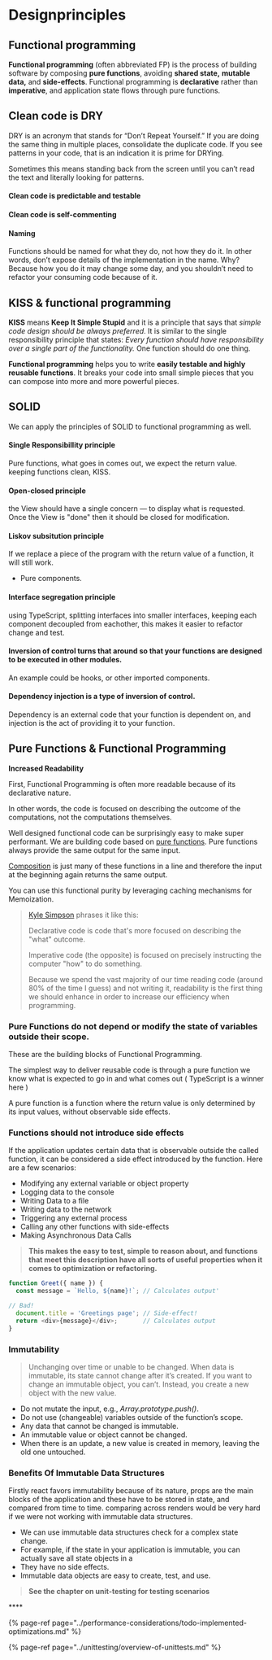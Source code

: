 # Designprinciples

## **Functional programming**

**Functional programming** \(often abbreviated FP\) is the process of building software by composing **pure functions**, avoiding **shared state,** **mutable data,** and **side-effects**. Functional programming is **declarative** rather than **imperative**, and application state flows through pure functions.

## 

## Clean code is DRY

DRY is an acronym that stands for “Don’t Repeat Yourself.” If you are doing the same thing in multiple places, consolidate the duplicate code. If you see patterns in your code, that is an indication it is prime for DRYing. 

Sometimes this means standing back from the screen until you can’t read the text and literally looking for patterns.

#### Clean code is predictable and testable

#### Clean code is self-commenting

#### **Naming**

Functions should be named for what they do, not how they do it. In other words, don’t expose details of the implementation in the name. Why? Because how you do it may change some day, and you shouldn’t need to refactor your consuming code because of it.

## 

## KISS & functional programming

**KISS** means **Keep It Simple Stupid** and it is a principle that says that _simple code design should be always preferred_. It is similar to the single responsibility principle that states: _Every function should have responsibility over a single part of the functionality._ One function should do one thing.

**Functional programming** helps you to write **easily testable and highly reusable functions**. It breaks your code into small simple pieces that you can compose into more and more powerful pieces.

## 

## SOLID

We can apply the principles of SOLID to functional programming as well.

#### Single Responsibillity principle

Pure functions, what goes in comes out, we expect the return value. keeping functions clean, KISS.

#### Open-closed principle

 the View should have a single concern — to display what is requested. Once the View is "done" then it should be closed for modification.

#### Liskov subsitution principle

If we replace a piece of the program with the return value of a function, it will still work.

* Pure components.

#### Interface segregation principle

using TypeScript, splitting interfaces into smaller interfaces, keeping each component decoupled from eachother, this makes it easier to refactor change and test.

#### Inversion of control turns that around so that your functions are designed to be executed in other modules.

 An example could be hooks, or other imported components.

#### Dependency injection is a type of inversion of control.

Dependency is an external code that your function is dependent on, and injection is the act of providing it to your function.

## 

## Pure Functions & Functional Programming

**Increased Readability**

First, Functional Programming is often more readable because of its declarative nature.

In other words, the code is focused on describing the outcome of the computations, not the computations themselves.

Well designed functional code can be surprisingly easy to make super performant. We are building code based on [pure functions](https://www.7urtle.com/javascript-functional-programming-basics#lambda-Pure-functions). Pure functions always provide the same output for the same input.

 [Composition](https://www.7urtle.com/javascript-functional-programming-basics#lambda-Function-composition) is just many of these functions in a line and therefore the input at the beginning again returns the same output.

You can use this functional purity by leveraging caching mechanisms for Memoization.

> [Kyle Simpson](https://github.com/getify/Functional-Light-JS/blob/master/manuscript/ch1.md/#chapter-1-why-functional-programming) phrases it like this:
>
> Declarative code is code that's more focused on describing the "what" outcome.
>
> Imperative code \(the opposite\) is focused on precisely instructing the computer "how" to do something.
>
> Because we spend the vast majority of our time reading code \(around 80% of the time I guess\) and not writing it, readability is the first thing we should enhance in order to increase our efficiency when programming.



### Pure Functions do not depend or modify the state of variables outside their scope. 

These are the building blocks of Functional Programming.

The simplest way to deliver reusable code is through a pure function we know what is expected to go in and what comes out \( TypeScript is a winner here \)

A pure function is a function where the return value is only determined by its input values, without observable side effects. 



### **Functions should not introduce side effects** <a id="046d"></a>

If the application updates certain data that is observable outside the called function, it can be considered a side effect introduced by the function. Here are a few scenarios:

* Modifying any external variable or object property
* Logging data to the console
* Writing Data to a file
* Writing data to the network
* Triggering any external process
* Calling any other functions with side-effects
* Making Asynchronous Data Calls

> **This makes the easy to test, simple to reason about, and functions that meet this description have all sorts of useful properties when it comes to optimization or refactoring.**

```javascript
function Greet({ name }) {
  const message = `Hello, ${name}!`; // Calculates output'

// Bad!
  document.title = 'Greetings page'; // Side-effect!
  return <div>{message}</div>;       // Calculates output
}

```

### 

### Immutability

> Unchanging over time or unable to be changed. When data is immutable, its state cannot change after it’s created. If you want to change an immutable object, you can’t. Instead, you create a new object with the new value.

* Do not mutate the input, e.g., _Array.prototype.push\(\)_.
* Do not use \(changeable\) variables outside of the function’s scope.
* Any data that cannot be changed is immutable.
* An immutable value or object cannot be changed.
* When there is an update, a new value is created in memory, leaving the old one untouched.



### Benefits Of Immutable Data Structures

Firstly react favors immutability because of its nature, props are the main blocks of the application and these have to be stored in state, and compared from time to time. comparing across renders would be very hard if we were not working with immutable data structures.

* We can use immutable data structures check for a complex state change.
* For example, if the state in your application is immutable, you can actually save all state objects in a
* They have no side effects.
* Immutable data objects are easy to create, test, and use.

> **See the chapter on unit-testing for testing scenarios**

\*\*\*\*

{% page-ref page="../performance-considerations/todo-implemented-optimizations.md" %}

{% page-ref page="../unittesting/overview-of-unittests.md" %}



